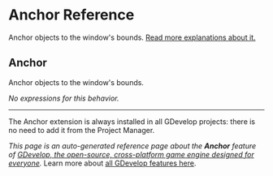 # Anchor Reference

Anchor objects to the window's bounds. [Read more explanations about it.](/gdevelop5/behaviors/anchor)



## Anchor 

Anchor objects to the window's bounds. 

_No expressions for this behavior._



---

The Anchor extension is always installed in all GDevelop projects: there is no need to add it from the Project Manager.

*This page is an auto-generated reference page about the **Anchor** feature of [GDevelop, the open-source, cross-platform game engine designed for everyone](https://gdevelop.io/).* Learn more about [all GDevelop features here](/gdevelop5/all-features).
